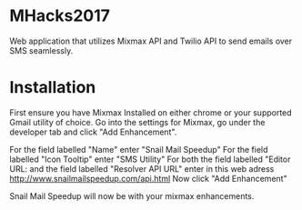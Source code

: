 # MHacks2017
Web application that utilizes Mixmax API and Twilio API to send emails over SMS seamlessly.


# Installation 
First ensure you have Mixmax Installed on either chrome or your supported Gmail utility of choice. Go into the settings for Mixmax, go under the developer tab and click "Add Enhancement". 

For the field labelled "Name" enter "Snail Mail Speedup"
For the field labelled "Icon Tooltip" enter "SMS Utility"
For both the field labelled "Editor URL: and the field labelled "Resolver API URL" enter in this web adress http://www.snailmailspeedup.com/api.html
Now click "Add Enhancement"

Snail Mail Speedup will now be with your mixmax enhancements.
